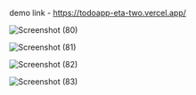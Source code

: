 
demo link - https://todoapp-eta-two.vercel.app/

![Screenshot (80)](https://github.com/RuchiAgrawal9186/CODING-SAMURAI-INTERNSHIP/assets/112552732/a546591a-bad4-4688-a681-0d40abcc4d31)

![Screenshot (81)](https://github.com/RuchiAgrawal9186/CODING-SAMURAI-INTERNSHIP/assets/112552732/f7433d5d-413c-4283-8425-9e24179c0a4b)

![Screenshot (82)](https://github.com/RuchiAgrawal9186/CODING-SAMURAI-INTERNSHIP/assets/112552732/595db36b-8c21-4813-a7a2-b76798bce7a9)

![Screenshot (83)](https://github.com/RuchiAgrawal9186/CODING-SAMURAI-INTERNSHIP/assets/112552732/3f81f4e6-8876-415d-bd96-94d15d4887ee)